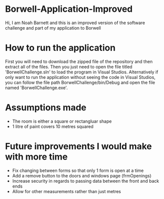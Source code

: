 # Borwell-Application-Improved
Hi, I am Noah Barnett and this is an improved version of the software challenge and part of my application to Borwell
# How to run the application
First you will need to download the zipped file of the repository and then extract all of the files. Then you just need to open the file titled 'BorwellChallenge.sln' to load the program in Visual Studios. Alternatively if only want to run the application without seeing the code in Visual Studios, you can follow the file path BorwellChallenge/bin/Debug and open the file named 'BorwellChallenge.exe'.
# Assumptions made
- The room is either a square or rectangluar shape
- 1 litre of paint covers 10 metres squared
# Future improvements I would make with more time
- Fix changing between forms so that only 1 form is open at a time
- Add a remove button to the doors and windows page (frmOpenings)
- Increase security in regards to passing data between the front and back ends
- Allow for other measurements rather than just metres
